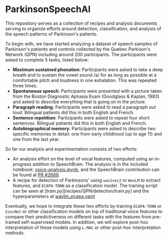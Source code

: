 # ParkinsonSpeechAI

This repository serves as a collection of recipes and analysis documents serving to organize efforts around detection, classification, and analysis of the speech patterns of Parkinson's patients.

To begin with, we have started analyzing a dataset of speech samples of Parkinson's patients and controls collected by the Quebec Parkison's Network (QPN) including around 200 participants. The participants were asked to complete 5 tasks, listed below:

* **Maximum sustained phonation**: Participants were asked to take a deep breath and to sustain the vowel sound /a/ for as long as possible at a comfortable pitch and loudness in one exhalation. This was repeated three times.
* **Spontaneous speech**: Participants were presented with a picture taken from the Boston Diagnostic Aphasia Exam (Goodglass & Kaplan, 1983) and asked to describe everything that is going on in the picture.
* **Paragraph reading**: Participants were asked to read a paragraph out loud. Bilingual patients did this in both English and French.
* **Sentence repetition**: Participants were asked to repeat four short sentences. Bilingual patients did this in both English and French.
* **Autobiographical memory**: Participants were asked to describe two specific memories in detail: one from early childhood (up to age 11) and one from the last year.

So far our analysis and experimentation consists of two efforts:

* An analysis effort on the level of vocal features, computed using an in-progress addition to SpeechBrain. The analysis is in the included notebook: [voice-analysis.ipynb](voice-analysis.ipynb), and the SpeechBrain contribution can be found at [PR #2689](https://github.com/speechbrain/speechbrain/pull/2689). 
* A recipe for detection of Parkinsons' using `wav2vec2` or `WavLM` to extract features, and `ECAPA-TDNN` as a classification model. The training script can be seen at [train.py][recipes/QPN/detection/train.py] and the hyperparameters at [wavlm_ecapa.yaml](recipes/QPN/detection/hparams/wavlm_ecapa.yaml)

Eventually, we hope to integrate these two efforts by training `ECAPA-TDNN` or `SincNet` or other classification models on top of traditional voice features to compare their predictiveness on different tasks with the features from pre-trained self-supervised models. In addition, we will explore post-hoc interpretation of these models using `L-MAC` or other post-hoc interpretation methods.
